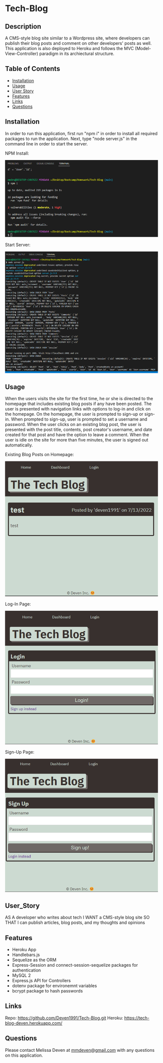 # Tech-Blog

## Description

A CMS-style blog site similar to a Wordpress site, where developers can publish their blog posts and comment on other developers' posts as well. This application is also deployed to Heroku and follows the MVC (Model-View-Controller) paradigm in its archiectural structure.


## Table of Contents 

- [Installation](#installation)
- [Usage](#usage)
- [User Story](#user_story)
- [Features](#features)
- [Links](#links)
- [Questions](#questions)


## Installation

In order to run this application, first run "npm i" in order to install all required packages to run the application. Next, type "node server.js" in the command line in order to start the server. 

NPM Install:

![alt text](public/images/npmi.png)

Start Server:

![alt text](public/images/nodeserver.png)

## Usage

When the users visits the site for the first time, he or she is directed to the homepage that includes existing blog posts if any have been posted. The user is presented with navigation links with options to log-in and click on the homepage. On the homepage, the user is prompted to sign-up or sign-in. When prompted to sign-up, user is prompted to set a username and password. When the user clicks on an existing blog post, the user is presented with the post title, contents, post creator's username, and date created for that post and have the option to leave a comment. When the user is idle on the site for more than five minutes, the user is signed out automatically. 


Existing Blog Posts on Homepage:

![alt text](public/images/existingposts.png)

Log-In Page: 

![alt text](public/images/login.png)

Sign-Up Page: 

![alt text](public/images/signup.png)

## User_Story

AS A developer who writes about tech
I WANT a CMS-style blog site
SO THAT I can publish articles, blog posts, and my thoughts and opinions


## Features

- Heroku App
- Handlebars.js
- Sequelize as the ORM
- Express-Session and connect-session-sequelize packages for authentication
- MySQL 2
- Express.js API for Controllers
- dotenv package for environemnt variables
- bcrypt package to hash passwords


## Links

Repo: https://github.com/Deven1991/Tech-Blog.git
Heroku: https://tech-blog-deven.herokuapp.com/

## Questions

Please contact Melissa Deven at mmdeven@gmail.com with any questions on this application. 